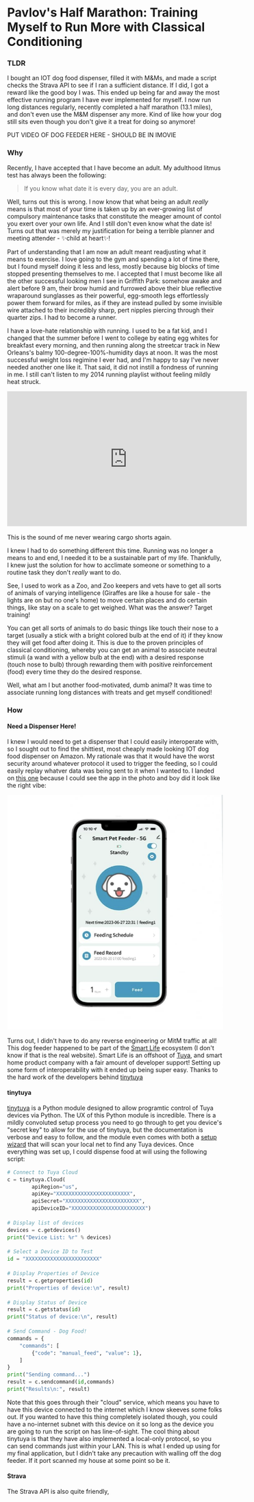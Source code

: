 # Pavlov's Half Marathon: Training Myself to Run More with Classical Conditioning

### TLDR

I bought an IOT dog food dispenser, filled it with M&Ms, and made a script checks the Strava API to see if I ran a sufficient distance. If I did, I got a reward like the good boy I was. This ended up being far and away the most effective running program I have ever implemented for myself. I now run long distances regularly, recently completed a half marathon (13.1 miles), and don't even use the M&M dispenser any more. Kind of like how your dog still sits even though you don't give it a treat for doing so anymore!

PUT VIDEO OF DOG FEEDER HERE - SHOULD BE IN IMOVIE

### Why

Recently, I have accepted that I have become an adult. My adulthood litmus test has always been the following:
> If you know what date it is every day, you are an adult.

Well, turns out this is wrong. I now know that what being an adult _really_ means is that most of your time is taken up by an ever-growing list of compulsory maintenance tasks that constitute the meager amount of contol you exert over your own life. And I still don't even know what the date is! Turns out that was merely my justification for being a terrible planner and meeting attender - ✨child at heart✨!

Part of understanding that I am now an adult meant readjusting what it means to exercise. I love going to the gym and spending a lot of time there, but I found myself doing it less and less, mostly because big blocks of time stopped presenting themselves to me. I accepted that I must become like all the other successful looking men I see in Griffith Park: somehow awake and alert before 9 am, their brow humid and furrowed above their blue reflective wraparound sunglasses as their powerful, egg-smooth legs effortlessly power them forward for miles, as if they are instead pulled by some invisible wire attached to their incredibly sharp, pert nipples piercing through their quarter zips. I had to become a runner.

I have a love-hate relationship with running. I used to be a fat kid, and I changed that the summer before I went to college by eating egg whites for breakfast every morning, and then running along the streetcar track in New Orleans's balmy 100-degree-100%-humidity days at noon. It was the most successful weight loss regimine I ever had, and I'm happy to say I've never needed another one like it. That said, it did not instill a fondness of running in me. I still can't listen to my 2014 running playlist without feeling mildly heat struck.

<iframe width="560" height="315" src="https://www.youtube.com/embed/4wIGITl8hC4?si=0JzitkT5rAqJLhk0" title="YouTube video player" frameborder="0" allow="accelerometer; autoplay; clipboard-write; encrypted-media; gyroscope; picture-in-picture; web-share" referrerpolicy="strict-origin-when-cross-origin" allowfullscreen></iframe>

<p style="font:10px">This is the sound of me never wearing cargo shorts again.</p>

I knew I had to do something different this time. Running was no longer a means to and end, I needed it to be a sustainable part of my life. Thankfully, I knew just the solution for how to acclimate someone or something to a routine task they don't _really_ want to do. 

See, I used to work as a Zoo, and Zoo keepers and vets have to get all sorts of animals of varying intelligence (Giraffes are like a house for sale - the lights are on but no one's home) to move certain places and do certain things, like stay on a scale to get weighed. What was the answer? Target training!

You can get all sorts of animals to do basic things like touch their nose to a target (usually a stick with a bright colored bulb at the end of it) if they know they will get food after doing it. This is due to the proven principles of classical conditioning, whereby you can get an animal to associate neutral stimuli (a wand with a yellow bulb at the end) with a desired response (touch nose to bulb) through rewarding them with positive reinforcement (food) every time they do the desired response.

Well, what am I but another food-motivated, dumb animal? It was time to associate running long distances with treats and get myself conditioned!

### How 

#### Need a Dispenser Here!

I knew I would need to get a dispenser that I could easily interoperate with, so I sought out to find the shittiest, most cheaply made looking IOT dog food dispenser on Amazon. My rationale was that it would have the worst security around whatever protocol it used to trigger the feeding, so I could easily replay whatver data was being sent to it when I wanted to. I landed on [this one](https://www.amazon.com/dp/B0CQL2KH7R?ref=ppx_yo2ov_dt_b_fed_asin_title&th=1) because I could see the app in the photo and boy did it look like the right vibe:

![app](app.png)

Turns out, I didn't have to do any reverse engineering or MitM traffic at all! This dog feeder happened to be part of the [Smart Life](https://ismartlife.me/) ecosystem (I don't know if that is the real website). Smart Life is an offshoot of [Tuya](https://www.tuya.com/), and smart home product company with a fair amount of developer support! Setting up some form of interoperability with it ended up being super easy. Thanks to the hard work of the developers behind [tinytuya](https://github.com/jasonacox/tinytuya)

#### tinytuya 

[tinytuya](https://github.com/jasonacox/tinytuya) is a Python module designed to allow programtic control of Tuya devices via Python. The UX of this Python module is incredible. There is a mildly convoluted setup process you need to go through to get you device's "secret key" to allow for the use of tinytuya, but the documentation is verbose and easy to follow, and the module even comes with both a [setup wizard](https://github.com/jasonacox/tinytuya?tab=readme-ov-file#setup-wizard---getting-local-keys) that will scan your local net to find any Tuya devices. Once everything was set up, I could dispense food at will using the following script:

```python
# Connect to Tuya Cloud
c = tinytuya.Cloud(
        apiRegion="us", 
        apiKey="XXXXXXXXXXXXXXXXXXXXXXXX", 
        apiSecret="XXXXXXXXXXXXXXXXXXXXXXXX", 
        apiDeviceID="XXXXXXXXXXXXXXXXXXXXXXXX")

# Display list of devices
devices = c.getdevices()
print("Device List: %r" % devices)

# Select a Device ID to Test
id = "XXXXXXXXXXXXXXXXXXXXXXXX"

# Display Properties of Device
result = c.getproperties(id)
print("Properties of device:\n", result)

# Display Status of Device
result = c.getstatus(id)
print("Status of device:\n", result)

# Send Command - Dog Food!
commands = {
    "commands": [
        {"code": "manual_feed", "value": 1},
    ]
}
print("Sending command...")
result = c.sendcommand(id,commands)
print("Results\n:", result)
```

Note that this goes through their "cloud" service, which means you have to have this device connected to the internet which I know skeeves some folks out. If you wanted to have this thing completely isolated though, you could have a no-internet subnet with this device on it so long as the device you are going to run the script on has line-of-sight. The cool thing about tinytuya is that they have also implemented a local-only protocol, so you can send commands just within your LAN. This is what I ended up using for my final application, but I didn't take any precaution with walling off the dog feeder. If it port scanned my house at some point so be it. 

#### Strava

The Strava API is also quite friendly, 









